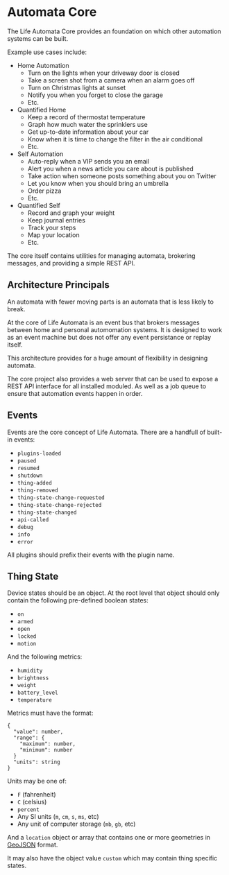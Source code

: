 # Automata Core

The Life Automata Core provides an foundation on which other automation systems can be built.

Example use cases include:

- Home Automation
  - Turn on the lights when your driveway door is closed
  - Take a screen shot from a camera when an alarm goes off
  - Turn on Christmas lights at sunset
  - Notify you when you forget to close the garage
  - Etc.
- Quantified Home
  - Keep a record of thermostat temperature
  - Graph how much water the sprinklers use
  - Get up-to-date information about your car
  - Know when it is time to change the filter in the air conditional
  - Etc.
- Self Automation
  - Auto-reply when a VIP sends you an email
  - Alert you when a news article you care about is published
  - Take action when someone posts something about you on Twitter
  - Let you know when you should bring an umbrella
  - Order pizza
  - Etc.
- Quantified Self
  - Record and graph your weight
  - Keep journal entries
  - Track your steps
  - Map your location
  - Etc.

The core itself contains utilities for managing automata, brokering messages, and providing a
simple REST API.

## Architecture Principals

An automata with fewer moving parts is an automata that is less likely to break.

At the core of Life Automata is an event bus that brokers messages between home and personal
automomation systems. It is designed to work as an event machine but does not offer any event
persistance or replay itself.

This architecture provides for a huge amount of flexibility in designing automata.

The core project also provides a web server that can be used to expose a REST API interface
for all installed moduled. As well as a job queue to ensure that automation events happen in order.

## Events

Events are the core concept of Life Automata. There are a handfull of built-in events:

- `plugins-loaded`
- `paused`
- `resumed`
- `shutdown`
- `thing-added`
- `thing-removed`
- `thing-state-change-requested`
- `thing-state-change-rejected`
- `thing-state-changed`
- `api-called`
- `debug`
- `info`
- `error`

All plugins should prefix their events with the plugin name.

## Thing State

Device states should be an object. At the root level that object should only contain the following
pre-defined boolean states:

- `on`
- `armed`
- `open`
- `locked`
- `motion`

And the following metrics:

- `humidity`
- `brightness`
- `weight`
- `battery_level`
- `temperature`

Metrics must have the format:

```
{
  "value": number,
  "range": {
    "maximum": number,
    "minimum": number
  }
  "units": string
}
```

Units may be one of:

- `F` (fahrenheit)
- `C` (celsius)
- `percent`
- Any SI units (`m`, `cm`, `s`, `ms`, etc)
- Any unit of computer storage (`mb`, `gb`, etc)

And a `location` object or array that contains one or more geometries in [GeoJSON](http://geojson.org/) format.

It may also have the object value `custom` which may contain thing specific states.

